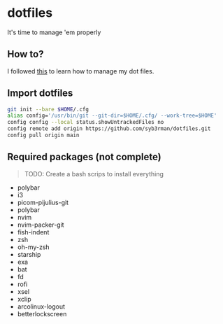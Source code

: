# dotfiles
It's time to manage 'em properly

## How to?

I followed [this](https://dev.to/nimai/yet-another-guide-on-backing-up-dotfiles-3be6) to learn how to manage my dot files.

## Import dotfiles

```bash
git init --bare $HOME/.cfg
alias config='/usr/bin/git --git-dir=$HOME/.cfg/ --work-tree=$HOME'
config config --local status.showUntrackedFiles no
config remote add origin https://github.com/syb3rman/dotfiles.git
config pull origin main
```

## Required packages (not complete)

> TODO: Create a bash scrips to install everything

* polybar
* i3
* picom-pijulius-git
* polybar
* nvim
* nvim-packer-git
* fish-indent
* zsh
* oh-my-zsh
* starship
* exa
* bat  
* fd
* rofi
* xsel
* xclip
* arcolinux-logout
* betterlockscreen
